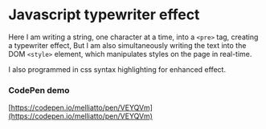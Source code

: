 # Javascript typewriter effect

Here I am writing a string, one character at a time, into a `<pre>` tag, creating a typewriter effect, But I am also simultaneously writing the text into the DOM `<style>` element, which manipulates styles on the page in real-time.

I also programmed in css syntax highlighting for enhanced effect.

### CodePen demo

[https://codepen.io/melliatto/pen/VEYQVm](https://codepen.io/melliatto/pen/VEYQVm)
